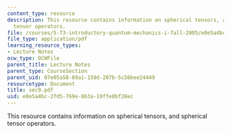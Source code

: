 ```yaml
---
content_type: resource
description: This resource contains information on spherical tensors, and  spherical
  tensor operators.
file: /courses/5-73-introductory-quantum-mechanics-i-fall-2005/e0e5a4bc2fd5769e863a19ffe8bf28ec_sec9.pdf
file_type: application/pdf
learning_resource_types:
- Lecture Notes
ocw_type: OCWFile
parent_title: Lecture Notes
parent_type: CourseSection
parent_uid: 07e05a58-89a1-159d-207b-5c56bee24449
resourcetype: Document
title: sec9.pdf
uid: e0e5a4bc-2fd5-769e-863a-19ffe8bf28ec
---
```

This resource contains information on spherical tensors, and  spherical tensor operators.

